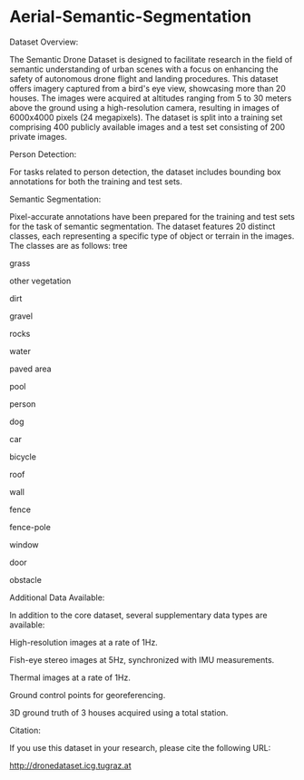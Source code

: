 # Aerial-Semantic-Segmentation

Dataset Overview:

The Semantic Drone Dataset is designed to facilitate research in the field of semantic understanding of urban scenes with a focus on enhancing the safety of autonomous drone flight and landing procedures. This dataset offers imagery captured from a bird's eye view, showcasing more than 20 houses. The images were acquired at altitudes ranging from 5 to 30 meters above the ground using a high-resolution camera, resulting in images of 6000x4000 pixels (24 megapixels). The dataset is split into a training set comprising 400 publicly available images and a test set consisting of 200 private images.

Person Detection:

For tasks related to person detection, the dataset includes bounding box annotations for both the training and test sets.

Semantic Segmentation:

Pixel-accurate annotations have been prepared for the training and test sets for the task of semantic segmentation. The dataset features 20 distinct classes, each representing a specific type of object or terrain in the images. The classes are as follows:
tree

grass

other vegetation

dirt

gravel

rocks

water

paved area

pool

person

dog

car

bicycle

roof

wall

fence

fence-pole

window

door

obstacle

Additional Data Available:

In addition to the core dataset, several supplementary data types are available:

High-resolution images at a rate of 1Hz.

Fish-eye stereo images at 5Hz, synchronized with IMU measurements.

Thermal images at a rate of 1Hz.

Ground control points for georeferencing.

3D ground truth of 3 houses acquired using a total station.

Citation:

If you use this dataset in your research, please cite the following URL:

http://dronedataset.icg.tugraz.at



